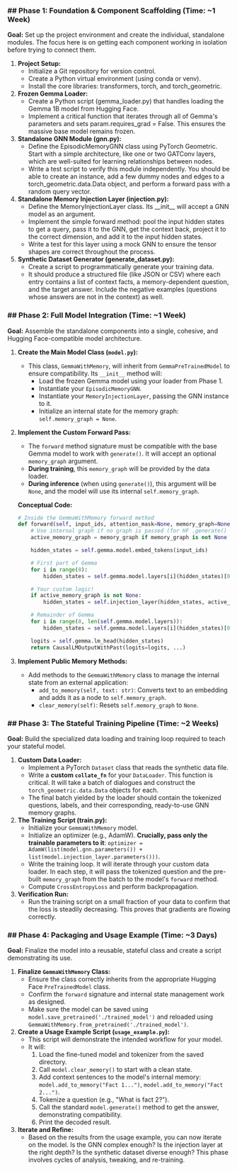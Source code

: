 ### **\#\# Phase 1: Foundation & Component Scaffolding (Time: \~1 Week)**

**Goal:** Set up the project environment and create the individual, standalone modules. The focus here is on getting each component working in isolation before trying to connect them.

1.  **Project Setup:**
    *   Initialize a Git repository for version control.
    *   Create a Python virtual environment (using conda or venv).
    *   Install the core libraries: transformers, torch, and torch\_geometric.
2.  **Frozen Gemma Loader:**
    *   Create a Python script (gemma\_loader.py) that handles loading the Gemma 1B model from Hugging Face.
    *   Implement a critical function that iterates through all of Gemma's parameters and sets param.requires\_grad \= False. This ensures the massive base model remains frozen.
3.  **Standalone GNN Module (gnn.py):**
    *   Define the EpisodicMemoryGNN class using PyTorch Geometric. Start with a simple architecture, like one or two GATConv layers, which are well-suited for learning relationships between nodes.
    *   Write a test script to verify this module independently. You should be able to create an instance, add a few dummy nodes and edges to a torch\_geometric.data.Data object, and perform a forward pass with a random query vector.
4.  **Standalone Memory Injection Layer (injection.py):**
    *   Define the MemoryInjectionLayer class. Its \_\_init\_\_ will accept a GNN model as an argument.
    *   Implement the simple forward method: pool the input hidden states to get a query, pass it to the GNN, get the context back, project it to the correct dimension, and add it to the input hidden states.
    *   Write a test for this layer using a mock GNN to ensure the tensor shapes are correct throughout the process.
5.  **Synthetic Dataset Generator (generate\_dataset.py):**
    *   Create a script to programmatically generate your training data.
    *   It should produce a structured file (like JSON or CSV) where each entry contains a list of context facts, a memory-dependent question, and the target answer. Include the negative examples (questions whose answers are not in the context) as well.

### **\#\# Phase 2: Full Model Integration (Time: \~1 Week)**

**Goal:** Assemble the standalone components into a single, cohesive, and Hugging Face-compatible model architecture.

1.  **Create the Main Model Class (`model.py`):**
    *   This class, `GemmaWithMemory`, will inherit from `GemmaPreTrainedModel` to ensure compatibility. Its `__init__` method will:
        *   Load the frozen Gemma model using your loader from Phase 1.
        *   Instantiate your `EpisodicMemoryGNN`.
        *   Instantiate your `MemoryInjectionLayer`, passing the GNN instance to it.
        *   Initialize an internal state for the memory graph: `self.memory_graph = None`.
2.  **Implement the Custom Forward Pass:**
    *   The `forward` method signature must be compatible with the base Gemma model to work with `generate()`. It will accept an optional `memory_graph` argument.
    *   **During training**, this `memory_graph` will be provided by the data loader.
    *   **During inference** (when using `generate()`), this argument will be `None`, and the model will use its internal `self.memory_graph`.

    **Conceptual Code:**
    ```python
    # Inside the GemmaWithMemory forward method
    def forward(self, input_ids, attention_mask=None, memory_graph=None, ...):
        # Use internal graph if no graph is passed (for HF .generate() compatibility)
        active_memory_graph = memory_graph if memory_graph is not None else self.memory_graph

        hidden_states = self.gemma.model.embed_tokens(input_ids)

        # First part of Gemma
        for i in range(8):
            hidden_states = self.gemma.model.layers[i](hidden_states)[0]

        # Your custom logic!
        if active_memory_graph is not None:
            hidden_states = self.injection_layer(hidden_states, active_memory_graph)

        # Remainder of Gemma
        for i in range(8, len(self.gemma.model.layers)):
            hidden_states = self.gemma.model.layers[i](hidden_states)[0]

        logits = self.gemma.lm_head(hidden_states)
        return CausalLMOutputWithPast(logits=logits, ...)
    ```

3.  **Implement Public Memory Methods:**
    *   Add methods to the `GemmaWithMemory` class to manage the internal state from an external application:
        *   `add_to_memory(self, text: str)`: Converts text to an embedding and adds it as a node to `self.memory_graph`.
        *   `clear_memory(self)`: Resets `self.memory_graph` to `None`.

### **\#\# Phase 3: The Stateful Training Pipeline (Time: \~2 Weeks)**

**Goal:** Build the specialized data loading and training loop required to teach your stateful model.

1.  **Custom Data Loader:**
    *   Implement a PyTorch `Dataset` class that reads the synthetic data file.
    *   Write a **custom `collate_fn`** for your `DataLoader`. This function is critical. It will take a batch of dialogues and construct the `torch_geometric.data.Data` objects for each.
    *   The final batch yielded by the loader should contain the tokenized questions, labels, and their corresponding, ready-to-use GNN memory graphs.
2.  **The Training Script (train.py):**
    *   Initialize your `GemmaWithMemory` model.
    *   Initialize an optimizer (e.g., AdamW). **Crucially, pass only the trainable parameters to it**: `optimizer = AdamW(list(model.gnn.parameters()) + list(model.injection_layer.parameters()))`.
    *   Write the training loop. It will iterate through your custom data loader. In each step, it will pass the tokenized question and the pre-built `memory_graph` from the batch to the model's `forward` method.
    *   Compute `CrossEntropyLoss` and perform backpropagation.
3.  **Verification Run:**
    *   Run the training script on a small fraction of your data to confirm that the loss is steadily decreasing. This proves that gradients are flowing correctly.

### **\#\# Phase 4: Packaging and Usage Example (Time: ~3 Days)**

**Goal:** Finalize the model into a reusable, stateful class and create a script demonstrating its use.

1.  **Finalize `GemmaWithMemory` Class:**
    *   Ensure the class correctly inherits from the appropriate Hugging Face `PreTrainedModel` class.
    *   Confirm the `forward` signature and internal state management work as designed.
    *   Make sure the model can be saved using `model.save_pretrained('./trained_model')` and reloaded using `GemmaWithMemory.from_pretrained('./trained_model')`.
2.  **Create a Usage Example Script (`usage_example.py`):**
    *   This script will demonstrate the intended workflow for your model.
    *   It will:
        1.  Load the fine-tuned model and tokenizer from the saved directory.
        2.  Call `model.clear_memory()` to start with a clean state.
        3.  Add context sentences to the model's internal memory: `model.add_to_memory("Fact 1...")`, `model.add_to_memory("Fact 2...")`.
        4.  Tokenize a question (e.g., "What is fact 2?").
        5.  Call the standard `model.generate()` method to get the answer, demonstrating compatibility.
        6.  Print the decoded result.
3.  **Iterate and Refine:**
    *   Based on the results from the usage example, you can now iterate on the model. Is the GNN complex enough? Is the injection layer at the right depth? Is the synthetic dataset diverse enough? This phase involves cycles of analysis, tweaking, and re-training.